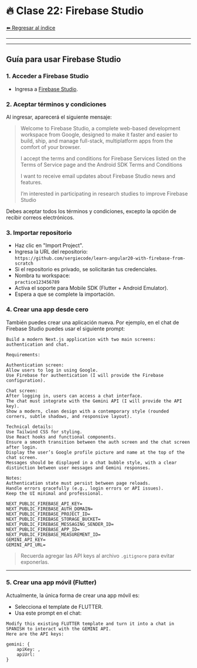 # 🔥 Clase 22: Firebase Studio

[⬅️ Regresar al índice](../README.md)

---

---

## Guía para usar Firebase Studio

### 1. Acceder a Firebase Studio

- Ingresa a [Firebase Studio](https://firebase.google.com/studio).

### 2. Aceptar términos y condiciones

Al ingresar, aparecerá el siguiente mensaje:

> Welcome to Firebase Studio, a complete web-based development workspace from Google, designed to make it faster and easier to build, ship, and manage full-stack, multiplatform apps from the comfort of your browser.
>
> I accept the terms and conditions for Firebase Services listed on the Terms of Service page and the Android SDK Terms and Conditions
>
> I want to receive email updates about Firebase Studio news and features.
>
> I’m interested in participating in research studies to improve Firebase Studio

Debes aceptar todos los términos y condiciones, excepto la opción de recibir correos electrónicos.

### 3. Importar repositorio

- Haz clic en "Import Project".
- Ingresa la URL del repositorio:  
	`https://github.com/sergiecode/learn-angular20-with-firebase-from-scratch`
- Si el repositorio es privado, se solicitarán tus credenciales.
- Nombra tu workspace:  
	`practice123456789`
- Activa el soporte para Mobile SDK (Flutter + Android Emulator).
- Espera a que se complete la importación.

### 4. Crear una app desde cero

También puedes crear una aplicación nueva. Por ejemplo, en el chat de Firebase Studio puedes usar el siguiente prompt:

```
Build a modern Next.js application with two main screens: authentication and chat.

Requirements:

Authentication screen:
Allow users to log in using Google.
Use Firebase for authentication (I will provide the Firebase configuration).

Chat screen:
After logging in, users can access a chat interface.
The chat must integrate with the Gemini API (I will provide the API key).
Show a modern, clean design with a contemporary style (rounded corners, subtle shadows, and responsive layout).

Technical details:
Use Tailwind CSS for styling.
Use React hooks and functional components.
Ensure a smooth transition between the auth screen and the chat screen after login.
Display the user’s Google profile picture and name at the top of the chat screen.
Messages should be displayed in a chat bubble style, with a clear distinction between user messages and Gemini responses.

Notes:
Authentication state must persist between page reloads.
Handle errors gracefully (e.g., login errors or API issues).
Keep the UI minimal and professional.

NEXT_PUBLIC_FIREBASE_API_KEY=
NEXT_PUBLIC_FIREBASE_AUTH_DOMAIN=
NEXT_PUBLIC_FIREBASE_PROJECT_ID=
NEXT_PUBLIC_FIREBASE_STORAGE_BUCKET=
NEXT_PUBLIC_FIREBASE_MESSAGING_SENDER_ID=
NEXT_PUBLIC_FIREBASE_APP_ID=
NEXT_PUBLIC_FIREBASE_MEASUREMENT_ID=
GEMINI_API_KEY=
GEMINI_API_URL=
```

> Recuerda agregar las API keys al archivo `.gitignore` para evitar exponerlas.

---

### 5. Crear una app móvil (Flutter)

Actualmente, la única forma de crear una app móvil es:

- Selecciona el template de FLUTTER.
- Usa este prompt en el chat:

```
Modify this existing FLUTTER template and turn it into a chat in SPANISH to interact with the GEMINI API.
Here are the API keys:

gemini: { 
	apiKey: , 
	apiUrl:  
}
```

